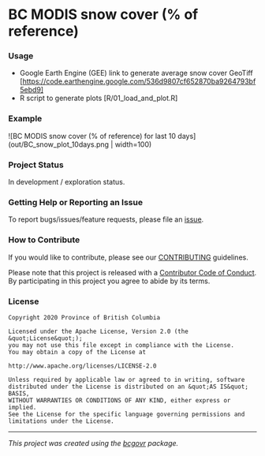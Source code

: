 <!-- 
Add a project state badge

See <https://github.com/BCDevExchange/Our-Project-Docs/blob/master/discussion/projectstates.md> 
If you have bcgovr installed and you use RStudio, click the 'Insert BCDevex Badge' Addin.
-->

BC MODIS snow cover (% of reference)
============================

### Usage

-   Google Earth Engine (GEE) link to generate average snow cover GeoTiff [https://code.earthengine.google.com/536d9807cf652870ba9264793bf5ebd9]
-   R script to generate plots [R/01_load_and_plot.R]

### Example

![BC MODIS snow cover (% of reference) for last 10 days](out/BC_snow_plot_10days.png | width=100)

### Project Status

In development / exploration status.

### Getting Help or Reporting an Issue

To report bugs/issues/feature requests, please file an [issue](https://github.com/bcgov/2020_RiverFC/issues/).

### How to Contribute

If you would like to contribute, please see our [CONTRIBUTING](CONTRIBUTING.md) guidelines.

Please note that this project is released with a [Contributor Code of Conduct](CODE_OF_CONDUCT.md). By participating in this project you agree to abide by its terms.

### License

```
Copyright 2020 Province of British Columbia

Licensed under the Apache License, Version 2.0 (the &quot;License&quot;);
you may not use this file except in compliance with the License.
You may obtain a copy of the License at

http://www.apache.org/licenses/LICENSE-2.0

Unless required by applicable law or agreed to in writing, software distributed under the License is distributed on an &quot;AS IS&quot; BASIS,
WITHOUT WARRANTIES OR CONDITIONS OF ANY KIND, either express or implied.
See the License for the specific language governing permissions and limitations under the License.
```
---
*This project was created using the [bcgovr](https://github.com/bcgov/bcgovr) package.* 
